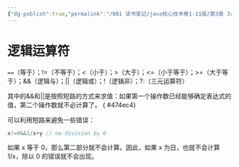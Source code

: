 ```yaml
---
{"dg-publish":true,"permalink":"/001 读书笔记/java核心技术卷1-11版/第3章 Java的基本程序设计结构/3.5 运算符/3.5.7 关系和boolean运算符/","dgPassFrontmatter":true,"created":"2024-04-15T14:12:46.886+08:00","updated":"2024-06-01T10:43:22.865+08:00"}
---
```


# 逻辑运算符

`==`（等于）；!=（不等于）；<（小于）；>（大于）；<=（小于等于）；>=（大于等于）；&&（逻辑与）；||（逻辑或）；!（逻辑非）；?:（三元运算符）

其中的&&和||是按照短路的方式来求值：如果第一个操作数已经能够确定表达式的值，第二个操作数就不必计算了。
{ #474ec4}


可以利用短路来避免一些错误：

```java
x!=0&&1/x+y // no division by 0
```

如果 x 等于 0，那么第二部分就不会计算。因此，如果 x 为日，也就不会计算 1/x，除以 0 的错误就不会出现。